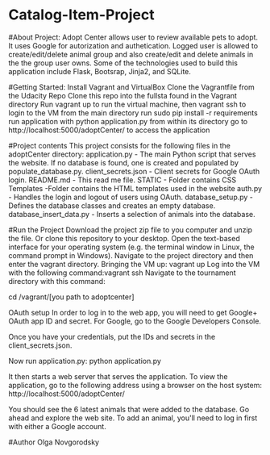 # Catalog-Item-Project
#About Project:
Adopt Center allows user to review available pets to adopt. It uses Google for autorization and authetication. Logged user is allowed to create/edit/delete animal group and also create/edit and delete animals in the the group user owns.
Some of the technologies used to build this application include Flask, Bootsrap, Jinja2, and SQLite.

#Getting Started:
Install Vagrant and VirtualBox
Clone the Vagrantfile from the Udacity Repo
Clone this repo into the fullsta found in the Vagrant directory
Run vagrant up to run the virtual machine, then vagrant ssh to login to the VM
from the main directory run sudo pip install -r requirements
run application with python application.py from within its directory
go to http://localhost:5000/adoptCenter/ to access the application

#Project contents
This project consists for the following files in the adoptCenter directory:
application.py - The main Python script that serves the website. If no database is found, one is created and populated by populate_database.py.
client_secrets.json - Client secrets for Google OAuth login.
README.md - This read me file.
STATIC - Folder contains CSS 
Templates -Folder contains the HTML templates used in the website
auth.py - Handles the login and logout of users using OAuth.
database_setup.py - Defines the database classes and creates an empty database.
database_insert_data.py - Inserts a selection of animals into the database.


#Run the Project
Download the project zip file to you computer and unzip the file. Or clone this repository to your desktop.
Open the text-based interface for your operating system (e.g. the terminal window in Linux, the command prompt in Windows).
Navigate to the project directory and then enter the vagrant directory.
Bringing the VM up: vagrant up
Log into the VM with the following command:vagrant ssh
Navigate to the tournament directory with this command:

cd /vagrant/[you path to adoptcenter]

OAuth setup
In order to log in to the web app, you will need to get Google+ OAuth app ID and secret. For Google, go to the Google Developers Console.

Once you have your credentials, put the IDs and secrets in the client_secrets.json.

Now run application.py: python application.py

It then starts a web server that serves the application. To view the application, go to the following address using a browser on the host system:
http://localhost:5000/adoptCenter/

You should see the 6 latest animals that were added to the database. Go ahead and explore the web site. To add an animal, you'll need to log in first with either a Google account.
 

#Author Olga Novgorodsky
